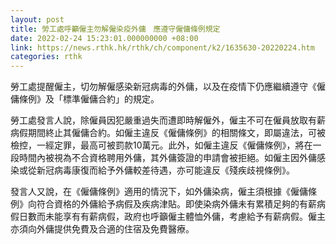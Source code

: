 ```yaml
---
layout: post
title: 勞工處呼籲僱主勿解僱染疫外傭　應遵守僱傭條例規定
date: 2022-02-24 15:23:01.000000000 +08:00
link: https://news.rthk.hk/rthk/ch/component/k2/1635630-20220224.htm
categories: rthk
---
```


勞工處提醒僱主，切勿解僱感染新冠病毒的外傭，以及在疫情下仍應繼續遵守《僱傭條例》及「標準僱傭合約」的規定。

勞工處發言人說，除僱員因犯嚴重過失而遭即時解僱外，僱主不可在僱員放取有薪病假期間終止其僱傭合約。如僱主違反《僱傭條例》的相關條文，即屬違法，可被檢控，一經定罪，最高可被罰款10萬元。此外，如僱主違反《僱傭條例》，將在一段時間內被視為不合資格聘用外傭，其外傭簽證的申請會被拒絕。如僱主因外傭感染或從新冠病毒康復而給予外傭較差待遇，亦可能違反《殘疾歧視條例》。

發言人又說，在《僱傭條例》適用的情況下，如外傭染病，僱主須根據《僱傭條例》向符合資格的外傭給予病假及疾病津貼。即使染病外傭未有累積足夠的有薪病假日數而未能享有有薪病假，政府也呼籲僱主體恤外傭，考慮給予有薪病假。僱主亦須向外傭提供免費及合適的住宿及免費醫療。
